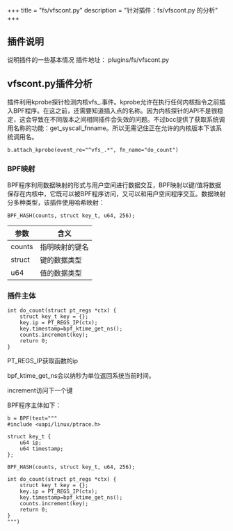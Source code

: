 +++
title = "fs/vfscont.py"
description = "针对插件：fs/vfscont.py 的分析"
+++

## 插件说明
说明插件的一些基本情况
插件地址： plugins/fs/vfscont.py

## vfscont.py插件分析

插件利用kprobe探针检测内核vfs_.事件。kprobe允许在执行任何内核指令之前插入BPF程序。在这之前，还需要知道插入点的名称。因为内核探针的API不是很稳定，这会导致在不同版本之间相同插件会失效的问题。不过bcc提供了获取系统调用名称的功能：get_syscall_fnname。所以无需记住正在允许的内核版本下该系统调用名。
```
b.attach_kprobe(event_re="^vfs_.*", fn_name="do_count")
```
### BPF映射
BPF程序利用数据映射的形式与用户空间进行数据交互，BPF映射以键/值将数据保存在内核中，它既可以被BPF程序访问，又可以和用户空间程序交互。数据映射分多种类型，该插件使用哈希映射：
```
BPF_HASH(counts, struct key_t, u64, 256);
```

 参数 | 含义  
 ---- | ----  
 counts | 指明映射的键名  
struct |键的数据类型  
u64 | 值的数据类型  
### 插件主体
```
int do_count(struct pt_regs *ctx) {
    struct key_t key = {};
    key.ip = PT_REGS_IP(ctx);
    key.timestamp=bpf_ktime_get_ns();
    counts.increment(key);
    return 0;
}
```
 PT_REGS_IP获取函数的ip  

bpf_ktime_get_ns会以纳秒为单位返回系统当前时间。

increment访问下一个键

BPF程序主体如下：
```
b = BPF(text="""
#include <uapi/linux/ptrace.h>

struct key_t {
    u64 ip;
    u64 timestamp;
};

BPF_HASH(counts, struct key_t, u64, 256);

int do_count(struct pt_regs *ctx) {
    struct key_t key = {};
    key.ip = PT_REGS_IP(ctx);
    key.timestamp=bpf_ktime_get_ns();
    counts.increment(key);
    return 0;
}
""")
```